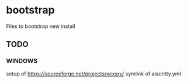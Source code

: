 # bootstrap
Files to bootstrap new install

## TODO
### WINDOWS
setup of https://sourceforge.net/projects/vcxsrv/
symlink of alacritty.yml
